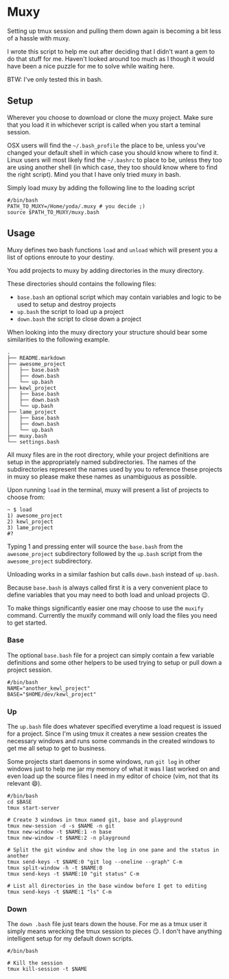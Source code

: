 # Muxy
Setting up tmux session and pulling them down again is becoming a bit less of
a hassle with muxy.

I wrote this script to help me out after deciding that I didn't want a gem to
do that stuff for me. Haven't looked around too much as I though it would have
been a nice puzzle for me to solve while waiting here.

BTW: I've only tested this in bash.

## Setup
Wherever you choose to download or clone the muxy project. Make sure that
you load it in whichever script is called when you start a teminal session.

OSX users will find the ```~/.bash_profile``` the place to be, unless you've
changed your default shell in which case you should know where to find it.
Linux users will most likely find the ```~/.bashrc``` to place to be, unless
they too are using another shell (in which case, they too should know where
to find the right script).
Mind you that I have only tried muxy in bash.

Simply load muxy by adding the following line to the loading script

```
#/bin/bash
PATH_TO_MUXY=/Home/yoda/.muxy # you decide ;)
source $PATH_TO_MUXY/muxy.bash
```

## Usage
Muxy defines two bash functions ```load``` and ```unload``` which will present
you a list of options enroute to your destiny.

You add projects to muxy by adding directories in the muxy directory.

These directories should contains the following files:
 - ```base.bash``` an optional script which may contain variables and logic to be used to setup and destroy projects
 - ```up.bash``` the script to load up a project
 - ```down.bash``` the script to close down a project

When looking into the muxy directory your structure should bear some 
similarities to the following example.

```
.
├── README.markdown
├── awesome_project
│   ├── base.bash
│   ├── down.bash
│   └── up.bash
├── kewl_project
│   ├── base.bash
│   ├── down.bash
│   └── up.bash
├── lame_project
│   ├── base.bash
│   ├── down.bash
│   └── up.bash
├── muxy.bash
└── settings.bash
```

All muxy files are in the root directory, while your project definitions are
setup in the appropriately named subdirectories. The names of the 
subdirectories represent the names used by you to reference these projects in
muxy so please make these names as unambiguous as possible.

Upon running ```load``` in the terminal, muxy will present a list of projects
to choose from:
```
~ $ load
1) awesome_project
2) kewl_project
3) lame_project
#?
```

Typing 1 and pressing enter will source the ```base.bash``` from the 
```awesome_project``` subdirectory followed by the ```up.bash``` script from the
```awesome_project``` subdirectory.

Unloading works in a similar fashion but calls ```down.bash``` instead of ```up.bash```.

Because ```base.bash``` is always called first it is a very convenient place
to define variables that you may need to both load and unload projects :wink:.

To make things significantly easier one may choose to use the ```muxify``` 
command. Currently the muxify command will only load the files you need to get 
started.

### Base
The optional ```base.bash``` file for a project can simply contain a few
variable definitions and some other helpers to be used trying to setup or 
pull down a project session.

```
#/bin/bash
NAME="another_kewl_project"
BASE="$HOME/dev/kewl_project"
```

### Up
The ```up.bash``` file does whatever specified everytime a load request is
issued for a project. Since I'm using tmux it creates a new session
creates the necessary windows and runs some commands in the created windows
to get me all setup to get to business.

Some projects start daemons in some windows, run ```git log``` in other windows
just to help me jar my memory of what it was I last worked on and even load up
the source files I need in my editor of choice (vim, not that its relevant 
:smile:).

```
#/bin/bash
cd $BASE
tmux start-server

# Create 3 windows in tmux named git, base and playground
tmux new-session -d -s $NAME -n git
tmux new-window -t $NAME:1 -n base
tmux new-window -t $NAME:2 -n playground

# Split the git window and show the log in one pane and the status in another
tmux send-keys -t $NAME:0 "git log --oneline --graph" C-m
tmux split-window -h -t $NAME:0
tmux send-keys -t $NAME:10 "git status" C-m

# List all directories in the base window before I get to editing
tmux send-keys -t $NAME:1 "ls" C-m
```

### Down
The ```down .bash``` file just tears down the house. For me as a tmux user it
simply means wrecking the tmux session to pieces :smirk:. I don't have anything
intelligent setup for my default down scripts.

```
#/bin/bash

# Kill the session
tmux kill-session -t $NAME
```
